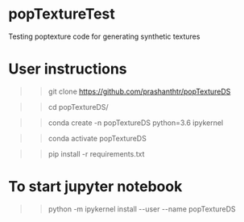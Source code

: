 # popTextureTest
Testing poptexture code for generating synthetic textures

# User instructions

  >> git clone https://github.com/prashanthtr/popTextureDS
  
  >> cd popTextureDS/
  
  >> conda create -n popTextureDS python=3.6 ipykernel
  
  >> conda activate popTextureDS

  >> pip install -r requirements.txt

# To start jupyter notebook
>> python -m ipykernel install --user --name popTextureDS
